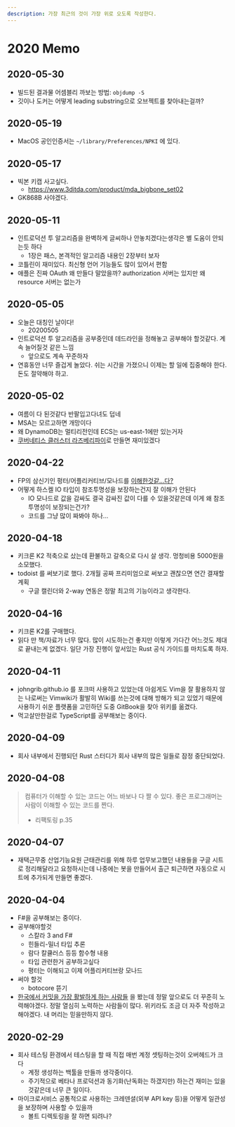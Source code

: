 ```yaml
---
description: 가장 최근의 것이 가장 위로 오도록 작성한다.
---
```


# 2020 Memo

## 2020-05-30

* 빌드된 결과물 어셈블리 까보는 방법: `objdump -S`
* 깃이나 도커는 어떻게 leading substring으로 오브젝트를 찾아내는걸까?

## 2020-05-19

* MacOS 공인인증서는 `~/library/Preferences/NPKI` 에 있다.

## 2020-05-17

* 빅본 키캡 사고싶다.
  * https://www.3ditda.com/product/mda_bigbone_set02
* GK868B 사야겠다. 

## 2020-05-11

* 인트로덕션 투 알고리즘을 완벽하게 글씨하나 안놓치겠다는생각은 별 도움이 안되는듯 하다
  * 1장은 패스, 본격적인 알고리즘 내용인 2장부터 보자
* 코틀린이 재미있다. 최신형 언어 기능들도 많이 있어서 편함
* 애플은 진짜 OAuth 왜 만들다 말았을까? authorization 서버는 있지만 왜 resource 서버는 없는가

## 2020-05-05
* 오늘은 대칭인 날이다!
  * 20200505
* 인트로덕션 투 알고리즘을 공부중인데 데드라인을 정해놓고 공부해야 할것같다. 계속 늘어질것 같은 느낌
  * 앞으로도 계속 꾸준하자
* 연휴동안 너무 즐겁게 놀았다. 쉬는 시간을 가졌으니 이제는 할 일에 집중해야 한다. 돈도 절약해야 하고.

## 2020-05-02
* 여름이 다 된것같다 반팔입고다녀도 덥네
* MSA는 모르고하면 개망이다
* 왜 DynamoDB는 멀티리전인데 ECS는 us-east-1에만 있는거자
* [쿠버네티스 클러스터 라즈베리파이](https://medium.com/nycdev/k8s-on-pi-9cc14843d43)로 만들면 재미있겠다

## 2020-04-22
* FP의 삼신기인 펑터/어플리커티브/모나드를 [이해한것같...다?](/programming/functional-programming/functor-and-monads.md)
* 어떻게 하스켈 IO 타입이 참조투명성을 보장하는건지 잘 이해가 안된다
  * IO 모나드로 값을 감싸도 결국 감싸진 값이 다를 수 있을것같은데 이게 왜 참조투명성이 보장되는건가?
  * 코드를 그냥 많이 짜봐야 하나...

## 2020-04-18
* 키크론 K2 적축으로 샀는데 환불하고 갈축으로 다시 살 생각. 멍청비용 5000원을 소모했다.
* todoist 를 써보기로 했다. 2개월 공짜 프리미엄으로 써보고 괜찮으면 연간 결재할 계획
  * 구글 캘린더와 2-way 연동은 정말 최고의 기능이라고 생각한다.

## 2020-04-16
* 키크론 K2를 구매했다.
* 읽다 만 책/자료가 너무 많다. 많이 시도하는건 좋지만 이렇게 가다간 어느것도 제대로 끝내는게 없겠다. 일단 가장 진행이 앞서있는 Rust 공식 가이드를 마치도록 하자. 

## 2020-04-11

* johngrib.github.io 를 포크떠 사용하고 있었는데 아쉽게도 Vim을 잘 활용하지 않는 나로써는 Vimwiki가 활발히 Wiki를 쓰는것에 대해 방해가 되고 있었기 때문에 사용하기 쉬운 플랫폼을 고민하던 도중 GitBook을 찾아 위키를 옮겼다. 
* 먹고살만한걸로 TypeScript를 공부해보는 중이다. 

## 2020-04-09

* 회사 내부에서 진행되던 Rust 스터디가 회사 내부의 많은 일들로 잠정 중단되었다. 

## 2020-04-08

> 컴퓨터가 이해할 수 있는 코드는 어느 바보나 다 짤 수 있다. 좋은 프로그래머는 사람이 이해할 수 있는 코드를 짠다.
>
> * 리팩토링 p.35

## 2020-04-07

* 재택근무중 산업기능요원 근태관리를 위해 하루 업무보고했던 내용들을 구글 시트로 정리해달라고 요청하시는데 나중에는 봇을 만들어서 출근 퇴근하면 자동으로 시트에 추가되게 만들면 좋겠다.

## 2020-04-04

* F\#을 공부해보는 중이다. 
* 공부해야할것
  * 스칼라 3 and F\#
  * 힌들리-밀너 타입 추론
  * 람다 칼큘러스 등등 함수형 내용
  * 타입 관련한거 공부하고싶다
  * 평터는 이해되고 이제 어플리커티브랑 모나드
* 써야 할것
  * botocore 뜯기
* [한국에서 커밋을 가장 활발하게 하는 사람들](https://commits.top/south_korea_private.html) 을 봤는데 정말 앞으로도 더 꾸준히 노력해야겠다. 정말 열심히 노력하는 사람들이 많다. 위키라도 조금 더 자주 작성하고 해야겠다. 내 머리는 믿을만하지 않다.

## 2020-02-29

* 회사 테스팅 환경에서 테스팅을 할 때 직접 매번 계정 셋팅하는것이 오버헤드가 크다
  * 계정 생성하는 백툴을 만들까 생각중이다.
  * 주기적으로 베타나 프로덕션과 동기화\(난독화는 하갰지만\) 하는건 재미는 있을것같은데 너무 큰 일이다.
* 마이크로서비스 공통적으로 사용하는 크레덴셜\(외부 API key 등\)을 어떻게 일관성을 보장하며 사용할 수 있을까
  * 볼트 디렉토링을 잘 하면 되려나?

## 


